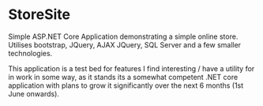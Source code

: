 # StoreSite
Simple ASP.NET Core Application demonstrating a simple online store. Utilises bootstrap, JQuery, AJAX JQuery, SQL Server and a few smaller technologies. 

This application is a test bed for features I find interesting / have a utility for in work in some way, as it stands its a somewhat competent .NET core application 
with plans to grow it significantly over the next 6 months (1st June onwards).
